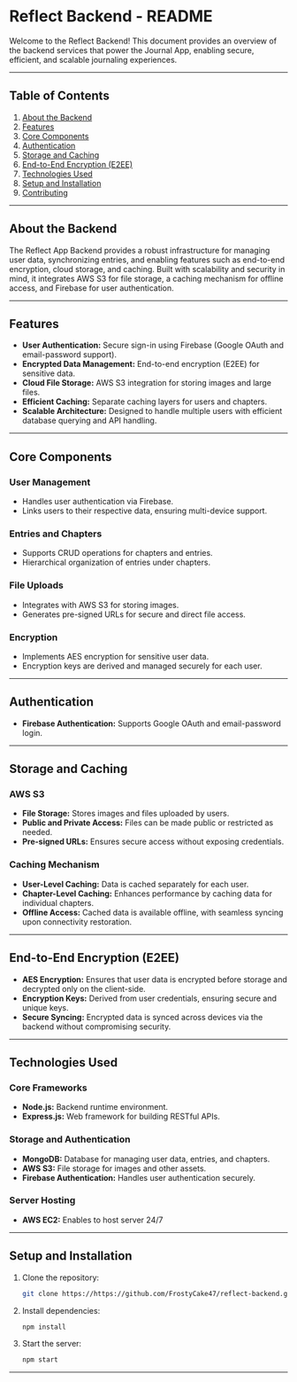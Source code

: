 # Reflect Backend - README

Welcome to the Reflect Backend! This document provides an overview of the backend services that power the Journal App, enabling secure, efficient, and scalable journaling experiences.

---

## Table of Contents
1. [About the Backend](#about-the-backend)
2. [Features](#features)
3. [Core Components](#core-components)
4. [Authentication](#authentication)
5. [Storage and Caching](#storage-and-caching)
6. [End-to-End Encryption (E2EE)](#end-to-end-encryption-e2ee)
7. [Technologies Used](#technologies-used)
8. [Setup and Installation](#setup-and-installation)
9. [Contributing](#contributing)

---

## About the Backend
The Reflect App Backend provides a robust infrastructure for managing user data, synchronizing entries, and enabling features such as end-to-end encryption, cloud storage, and caching. Built with scalability and security in mind, it integrates AWS S3 for file storage, a caching mechanism for offline access, and Firebase for user authentication.

---

## Features
- **User Authentication:** Secure sign-in using Firebase (Google OAuth and email-password support).
- **Encrypted Data Management:** End-to-end encryption (E2EE) for sensitive data.
- **Cloud File Storage:** AWS S3 integration for storing images and large files.
- **Efficient Caching:** Separate caching layers for users and chapters.
- **Scalable Architecture:** Designed to handle multiple users with efficient database querying and API handling.

---

## Core Components
### User Management
- Handles user authentication via Firebase.
- Links users to their respective data, ensuring multi-device support.

### Entries and Chapters
- Supports CRUD operations for chapters and entries.
- Hierarchical organization of entries under chapters.

### File Uploads
- Integrates with AWS S3 for storing images.
- Generates pre-signed URLs for secure and direct file access.

### Encryption
- Implements AES encryption for sensitive user data.
- Encryption keys are derived and managed securely for each user.

---

## Authentication
- **Firebase Authentication:** Supports Google OAuth and email-password login.

---

## Storage and Caching
### AWS S3
- **File Storage:** Stores images and files uploaded by users.
- **Public and Private Access:** Files can be made public or restricted as needed.
- **Pre-signed URLs:** Ensures secure access without exposing credentials.

### Caching Mechanism
- **User-Level Caching:** Data is cached separately for each user.
- **Chapter-Level Caching:** Enhances performance by caching data for individual chapters.
- **Offline Access:** Cached data is available offline, with seamless syncing upon connectivity restoration.

---

## End-to-End Encryption (E2EE)
- **AES Encryption:** Ensures that user data is encrypted before storage and decrypted only on the client-side.
- **Encryption Keys:** Derived from user credentials, ensuring secure and unique keys.
- **Secure Syncing:** Encrypted data is synced across devices via the backend without compromising security.

---

## Technologies Used
### Core Frameworks
- **Node.js:** Backend runtime environment.
- **Express.js:** Web framework for building RESTful APIs.

### Storage and Authentication
- **MongoDB:** Database for managing user data, entries, and chapters.
- **AWS S3:** File storage for images and other assets.
- **Firebase Authentication:** Handles user authentication securely.

### Server Hosting
- **AWS EC2:** Enables to host server 24/7

---

## Setup and Installation
1. Clone the repository:
   ```bash
   git clone https://https://github.com/FrostyCake47/reflect-backend.git
   ```

2. Install dependencies:
   ```bash
   npm install
   ```

3. Start the server:
   ```bash
   npm start
   ```

---
